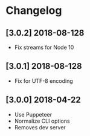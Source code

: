 
# Changelog

## [3.0.2] 2018-08-128

- Fix streams for Node 10

## [3.0.1] 2018-08-128

- Fix for UTF-8 encoding

## [3.0.0] 2018-04-22

- Use Puppeteer
- Normalize CLI options
- Removes dev server
